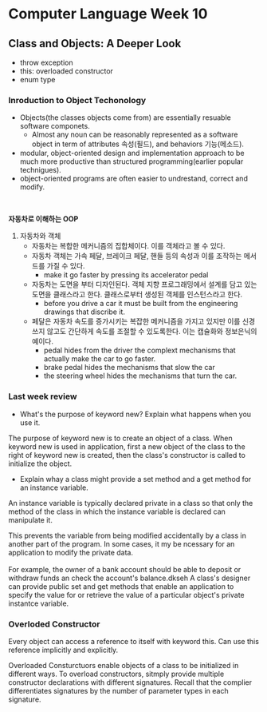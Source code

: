 # Computer Language Week 10

## Class and Objects: A Deeper Look

* throw exception
* this: overloaded constructor
* enum type

### Inroduction to Object Techonology

* Objects(the classes objects come from) are essentially resuable software componets.
    * Almost any noun can be reasonably represented as a software object in term of attributes 속성(필드), and behaviors 기능(메소드).
* modular, object-oriented design and implementation approach to be much more productive than structured programming(earlier popular technigues).
* object-oriented programs are often easier to undrestand, correct and modify.
<br>

**자동차로 이해하는 OOP**

1. 자동차와 객체
    * 자동차는 복합한 메커니즘의 집합체이다. 이를 객체라고 볼 수 있다.
    * 자동차 객체는 가속 페달, 브레이크 페달, 핸들 등의 속성과 이를 조작하는 메서드를 가질 수 있다.
        * make it go faster by pressing its accelerator pedal
    * 자동차는 도면을 부터 디자인된다. 객체 지향 프로그래밍에서 설계를 담고 있는 도면을 클래스라고 한다. 클래스로부터 생성된 객체를 인스턴스라고 한다.
        * before you drive a car it must be built from the engineering drawings that discribe it.
    * 페달은 자동차 속도를 증가시키는 복잡한 메커니즘을 가지고 있지만 이를 신경쓰지 않고도 간단하게 속도를 조절할 수 있도록한다. 이는 캡슐화와 정보은닉의 예이다.
        * pedal hides from the driver the complext mechanisms that actually make the car to go faster.
        * brake pedal hides the mechanisms that slow the car
        * the steering wheel hides the mechanisms that turn the car.

### Last week review

* What's the purpose of keyword new? Explain what happens when you use it.

The purpose of keyword new is to create an object of a class.
When keyword new is used in application, first a new object of the class to the right of keyword new is created, then the class's constructor is called to initialize the object.
<br>

* Explain whay a class might provide a set method and a get method for an instance variable.

An instance variable is typically declared private in a class so that only the method of the class in which the instance variable is declared can manipulate it. 

This prevents the variable from being modified accidentally by a class in another part of the program. In some cases, it my be ncessary for an application to modify the private data.
<br><br> 
For example, the owner of a bank account should be able to deposit or withdraw funds an check the account's balance.dkseh 
A class's designer can provide public set and get methods that enable an application to specify the value for  or retrieve the value of a particular object's private instantce variable.


### Overloded Constructor

Every object can access a reference to itself with keyword this.
Can use this reference implicitly and explicitly.

Overloaded Consturctuors enable objects of a class to be initialized in different ways.
To overload constructors, sitmply provide multiple constructor declarations with different signatures.
Recall that the complier differentiates signatures by the number of parameter types in each signature.

